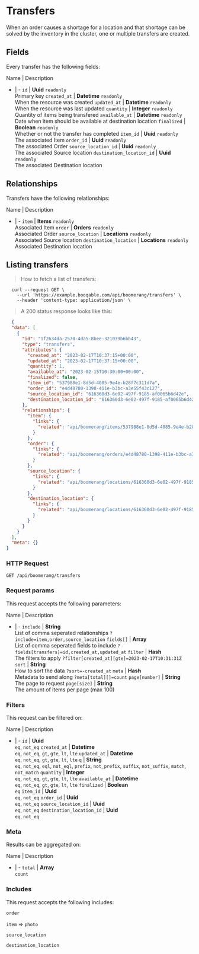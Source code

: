 # Transfers

When an order causes a shortage for a location and that shortage can be solved by the inventory in the cluster, one or multiple transfers are created.

## Fields
Every transfer has the following fields:

Name | Description
- | -
`id` | **Uuid** `readonly`<br>Primary key
`created_at` | **Datetime** `readonly`<br>When the resource was created
`updated_at` | **Datetime** `readonly`<br>When the resource was last updated
`quantity` | **Integer** `readonly`<br>Quantity of items being transfered
`available_at` | **Datetime** `readonly`<br>Date when item should be available at destination location
`finalized` | **Boolean** `readonly`<br>Whether or not the transfer has completed
`item_id` | **Uuid** `readonly`<br>The associated Item
`order_id` | **Uuid** `readonly`<br>The associated Order
`source_location_id` | **Uuid** `readonly`<br>The associated Source location
`destination_location_id` | **Uuid** `readonly`<br>The associated Destination location


## Relationships
Transfers have the following relationships:

Name | Description
- | -
`item` | **Items** `readonly`<br>Associated Item
`order` | **Orders** `readonly`<br>Associated Order
`source_location` | **Locations** `readonly`<br>Associated Source location
`destination_location` | **Locations** `readonly`<br>Associated Destination location


## Listing transfers



> How to fetch a list of transfers:

```shell
  curl --request GET \
    --url 'https://example.booqable.com/api/boomerang/transfers' \
    --header 'content-type: application/json' \
```

> A 200 status response looks like this:

```json
  {
  "data": [
    {
      "id": "1f2634da-2570-4da5-8bee-321039b6bb43",
      "type": "transfers",
      "attributes": {
        "created_at": "2023-02-17T10:37:15+00:00",
        "updated_at": "2023-02-17T10:37:15+00:00",
        "quantity": 1,
        "available_at": "2023-02-15T10:30:00+00:00",
        "finalized": false,
        "item_id": "537988e1-8d5d-4085-9e4e-b28f7c311d7a",
        "order_id": "e4d48780-1398-411e-b3bc-a3e55f43c127",
        "source_location_id": "616360d3-6e02-497f-9185-af0065b6d42e",
        "destination_location_id": "616360d3-6e02-497f-9185-af0065b6d42e"
      },
      "relationships": {
        "item": {
          "links": {
            "related": "api/boomerang/items/537988e1-8d5d-4085-9e4e-b28f7c311d7a"
          }
        },
        "order": {
          "links": {
            "related": "api/boomerang/orders/e4d48780-1398-411e-b3bc-a3e55f43c127"
          }
        },
        "source_location": {
          "links": {
            "related": "api/boomerang/locations/616360d3-6e02-497f-9185-af0065b6d42e"
          }
        },
        "destination_location": {
          "links": {
            "related": "api/boomerang/locations/616360d3-6e02-497f-9185-af0065b6d42e"
          }
        }
      }
    }
  ],
  "meta": {}
}
```

### HTTP Request

`GET /api/boomerang/transfers`

### Request params

This request accepts the following parameters:

Name | Description
- | -
`include` | **String** <br>List of comma seperated relationships `?include=item,order,source_location`
`fields[]` | **Array** <br>List of comma seperated fields to include `?fields[transfers]=id,created_at,updated_at`
`filter` | **Hash** <br>The filters to apply `?filter[created_at][gte]=2023-02-17T10:31:31Z`
`sort` | **String** <br>How to sort the data `?sort=-created_at`
`meta` | **Hash** <br>Metadata to send along `?meta[total][]=count`
`page[number]` | **String** <br>The page to request
`page[size]` | **String** <br>The amount of items per page (max 100)


### Filters

This request can be filtered on:

Name | Description
- | -
`id` | **Uuid** <br>`eq`, `not_eq`
`created_at` | **Datetime** <br>`eq`, `not_eq`, `gt`, `gte`, `lt`, `lte`
`updated_at` | **Datetime** <br>`eq`, `not_eq`, `gt`, `gte`, `lt`, `lte`
`q` | **String** <br>`eq`, `not_eq`, `eql`, `not_eql`, `prefix`, `not_prefix`, `suffix`, `not_suffix`, `match`, `not_match`
`quantity` | **Integer** <br>`eq`, `not_eq`, `gt`, `gte`, `lt`, `lte`
`available_at` | **Datetime** <br>`eq`, `not_eq`, `gt`, `gte`, `lt`, `lte`
`finalized` | **Boolean** <br>`eq`
`item_id` | **Uuid** <br>`eq`, `not_eq`
`order_id` | **Uuid** <br>`eq`, `not_eq`
`source_location_id` | **Uuid** <br>`eq`, `not_eq`
`destination_location_id` | **Uuid** <br>`eq`, `not_eq`


### Meta

Results can be aggregated on:

Name | Description
- | -
`total` | **Array** <br>`count`


### Includes

This request accepts the following includes:

`order`


`item` => 
`photo`




`source_location`


`destination_location`






